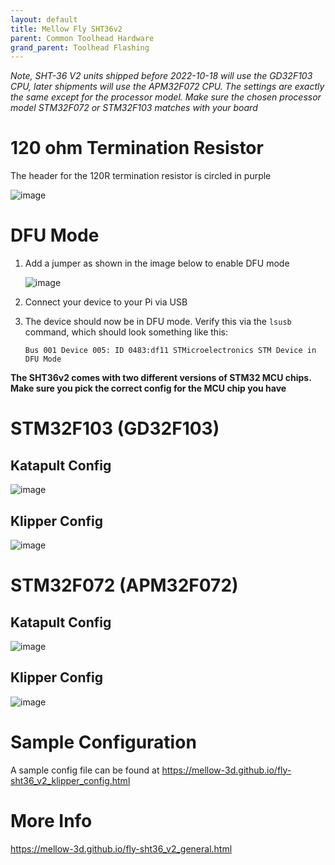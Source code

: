 ```yaml
---
layout: default 
title: Mellow Fly SHT36v2
parent: Common Toolhead Hardware
grand_parent: Toolhead Flashing
---
```


*Note, SHT-36 V2 units shipped before 2022-10-18 will use the GD32F103 CPU, later shipments will use the APM32F072 CPU. The settings are exactly the same except for the processor model. Make sure the chosen processor model STM32F072 or STM32F103 matches with your board*

# 120 ohm Termination Resistor

The header for the 120R termination resistor is circled in purple

![image](https://github.com/Esoterical/voron_canbus/assets/124253477/18e2c705-41be-4d99-a1c3-7ebcc2c76751)


# DFU Mode
1.  Add a jumper as shown in the image below to enable DFU mode
  
    ![image](https://github.com/Esoterical/voron_canbus/assets/124253477/d5e77aa8-8cbd-4766-b21f-52053d1bc16a)

2. Connect your device to your Pi via USB
3. The device should now be in DFU mode. Verify this via the `lsusb` command, which should look something like this:
    ```
    Bus 001 Device 005: ID 0483:df11 STMicroelectronics STM Device in DFU Mode
    ```
**The SHT36v2 comes with two different versions of STM32 MCU chips. Make sure you pick the correct config for the MCU chip you have**

# STM32F103 (GD32F103)

## Katapult Config

![image](https://user-images.githubusercontent.com/124253477/228767706-e14d572a-b0de-4445-9c7c-11276fc8c4a7.png)

## Klipper Config

![image](https://user-images.githubusercontent.com/124253477/221396540-52695957-90f7-4f01-9d7d-130a76a81ee8.png)

# STM32F072 (APM32F072)

## Katapult Config

![image](https://github.com/Esoterical/voron_canbus/assets/124253477/63ca392a-16b8-4516-8fa8-bb22b6c9f7a0)

## Klipper Config

![image](https://github.com/Esoterical/voron_canbus/assets/124253477/21f25ff7-a775-4081-a4b0-47e42076f969)


# Sample Configuration

A sample config file can be found at https://mellow-3d.github.io/fly-sht36_v2_klipper_config.html

# More Info

https://mellow-3d.github.io/fly-sht36_v2_general.html
